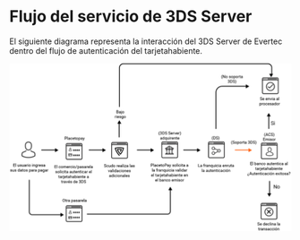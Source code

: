 # Flujo del servicio de 3DS Server

El siguiente diagrama representa la interacción del 3DS Server de Evertec dentro 	del flujo de autenticación del tarjetahabiente.

![](../assets/images/basicFlow.png)
